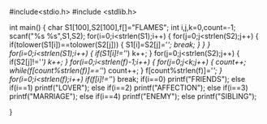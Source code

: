 #include<stdio.h>
#include <stdlib.h>

int main()
{
    char S1[100],S2[100],f[]="FLAMES";
    int i,j,k=0,count=-1;
    scanf("%s %s",S1,S2);
    for(i=0;i<strlen(S1);i++)
    {
        for(j=0;j<strlen(S2);j++)
        {
            if(tolower(S1[i])==tolower(S2[j]))
            {
                S1[i]=S2[j]='*';
                break;
            }
        }
    }
    for(i=0;i<strlen(S1);i++)
    {
        if(S1[i]!='*')
            k++;
    }
    for(j=0;j<strlen(S2);j++)
    {
        if(S2[j]!='*')
            k++;
    }
    for(i=0;i<strlen(f)-1;i++)
    {
        for(j=0;j<k;j++)
        {
            count++;
            while(f[count%strlen(f)]=='*')
                count++;
        }
        f[count%strlen(f)]='*';
    }
    for(i=0;i<strlen(f);i++)
        if(f[i]!='*')
            break;
    if(i==0)
        printf("FRIENDS");
    else if(i==1)
        printf("LOVER");
    else if(i==2)
        printf("AFFECTION");
    else if(i==3)
        printf("MARRIAGE");
    else if(i==4)
        printf("ENEMY");
    else
	printf("SIBLING");
	

}
